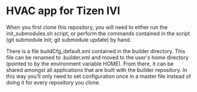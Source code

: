 HVAC app for Tizen IVI
==========================================

When you first clone this repository, you will need to either run the init_submodules.sh script, or perform the
commands contained in the script (git submodule init; git submodule update) by hand.

There is a file buildCfg_default.xml contained in the builder directory.  This file can be renamed to .builder.xml
and moved to the user's home directory (pointed to by the environment variable HOME).  From there, it can be shared
amongst all applications that are built with the builder repository.  In this way you'll only need to set configuration
once in a master file instead of doing it for every repository you clone.
